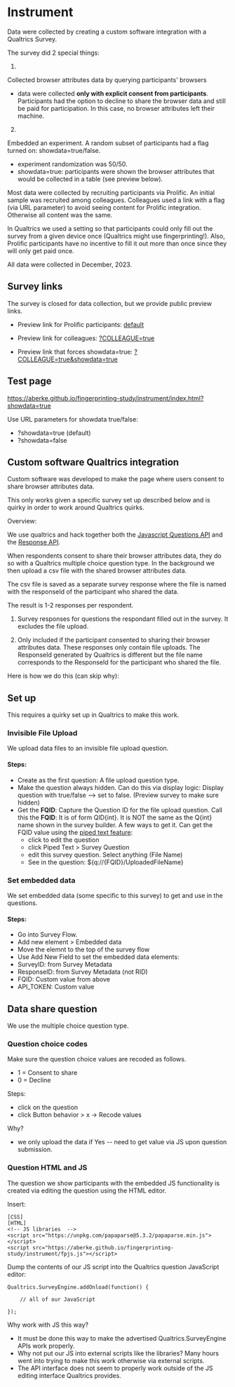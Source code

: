 # Instrument

Data were collected by creating a custom software integration with a Qualtrics Survey.

The survey did 2 special things:

1.
Collected browser attributes data by querying participants' browsers
- data were collected __only with explicit consent from participants__.
Participants had the option to decline to share the browser data and still be paid for participation. In this case, no browser attributes left their machine.

2.
Embedded an experiment. A random subset of participants had a flag turned on: showdata=true/false.
- experiment randomization was 50/50.
- showdata=true: participants were shown the browser attributes that would be collected in a table (see preview below).

Most data were collected by recruiting participants via Prolific. An initial sample was recruited among colleagues. Colleagues used a link with a flag (via URL parameter) to avoid seeing content for Prolific integration. Otherwise all content was the same.

In Qualtrics we used a setting so that participants could only fill out the survey from a given device once (Qualtrics might use fingerprinting!). Also, Prolific participants have no incentive to fill it out more than once since they will only get paid once.

All data were collected in December, 2023.

## Survey links

The survey is closed for data collection, but we provide public preview links.

- Preview link for Prolific participants: [default](https://mit.co1.qualtrics.com/jfe/preview/previewId/57af6420-22dd-4fef-be93-073ba3864e11/SV_7U8Lxy8p2sdJp4i?Q_CHL=preview&Q_SurveyVersionID=current)

- Preview link for colleagues: [?COLLEAGUE=true](https://mit.co1.qualtrics.com/jfe/preview/previewId/57af6420-22dd-4fef-be93-073ba3864e11/SV_7U8Lxy8p2sdJp4i?Q_CHL=preview&Q_SurveyVersionID=current&COLLEAGUE=true)


- Preview link that forces showdata=true: [?COLLEAGUE=true&showdata=true](https://mit.co1.qualtrics.com/jfe/preview/previewId/57af6420-22dd-4fef-be93-073ba3864e11/SV_7U8Lxy8p2sdJp4i?Q_CHL=preview&Q_SurveyVersionID=current&COLLEAGUE=true&showdata=true)


## Test page

https://aberke.github.io/fingerprinting-study/instrument/index.html?showdata=true


Use URL parameters for showdata true/false:
- ?showdata=true (default)
- ?showdata=false


## Custom software Qualtrics integration

Custom software was developed to make the page where users consent to share browser attributes data.

This only works given a specific survey set up described below and is quirky in order to work around Qualtrics quirks.

Overview:

We use qualtrics and hack together both the [Javascript Questions API](https://api.qualtrics.com/82bd4d5c331f1-qualtrics-java-script-question-api-class) and the [Response API](https://api.qualtrics.com/354c312da7cc7-survey-responses).

When respondents consent to share their browser attributes data, they do so with a Qualtrics multiple choice question type. In the background we then upload a csv file with the shared browser attributes data.

The csv file is saved as a separate survey response where the file is named with the responseId of the participant who shared the data.

The result is 1-2 responses per respondent.

1. Survey responses for questions the respondant filled out in the survey. It excludes the file upload.

2. Only included if the participant consented to sharing their browser attributes data. These responses only contain file uploads. The ResponseId generated by Qualtrics is different but the file name corresponds to the ResponseId for the participant who shared the file.

Here is how we do this (can skip why):

## Set up 

This requires a quirky set up in Qualtrics to make this work.


### Invisible File Upload

We upload data files to an invisible file upload question.

#### Steps:
- Create as the first question: A file upload question type.
- Make the question always hidden. Can do this via display logic: Display question with true/false --> set to false. (Preview survey to make sure hidden)
- Get the __FQID__: Capture the Question ID for the file upload question. Call this the __FQID__: It is of form QID{int}. It is NOT the same as the Q{int} name shown in the survey builder. A few ways to get it. Can get the FQID value using the [piped text feature](https://www.qualtrics.com/support/survey-platform/survey-module/editing-questions/piped-text/piped-text-overview/#PipingFromAPreviousQuestion):
    - click to edit the question
    - click Piped Text > Survey Question
    - edit this survey question. Select anything (File Name)
    - See in the question: ${q://{FQID}/UploadedFileName}

### Set embedded data

We set embedded data (some specific to this survey) to get and use in the questions.

#### Steps:
- Go into Survey Flow.
- Add new element > Embedded data
- Move the elemnt to the top of the survey flow
- Use Add New Field to set the embedded data elements:
- SurveyID: from Survey Metadata
- ResponseID: from Survey Metadata (not RID)
- FQID: Custom value from above
- API_TOKEN: Custom value



## Data share question

We use the multiple choice question type.

### Question choice codes

Make sure the question choice values are recoded as follows.

- 1 = Consent to share
- 0 = Decline

Steps:
- click on the question
- click Button behavior > x -> Recode values

Why?
- we only upload the data if Yes -- need to get value via JS upon question submission.

### Question HTML and JS

The question we show participants with the embedded JS functionality is created via editing the question using the HTML editor. 

Insert:

```
[CSS]
[HTML]
<!-- JS libraries  -->
<script src="https://unpkg.com/papaparse@5.3.2/papaparse.min.js"></script>
<script src="https://aberke.github.io/fingerprinting-study/instrument/fpjs.js"></script>
```

Dump the contents of our JS script into the Qualtrics question JavaScript editor:

```
Qualtrics.SurveyEngine.addOnload(function() {

    // all of our JavaScript

});
```

Why work with JS this way? 
- It must be done this way to make the advertised Qualtrics.SurveyEngine APIs work properly. 
- Why not put our JS into external scripts like the libraries?  Many hours went into trying to make this work otherwise via external scripts. 
- The API interface does not seem to properly work outside of the JS editing interface Qualtrics provides.
